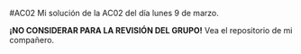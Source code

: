 #AC02
Mi solución de la AC02 del día lunes 9 de marzo.

**¡NO CONSIDERAR PARA LA REVISIÓN DEL GRUPO!** Vea el repositorio de mi compañero.
